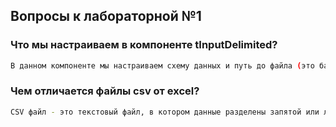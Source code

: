 ## Вопросы к лабораторной №1

### Что мы настраиваем в компоненте tInputDelimited?

```bash
В данном компоненте мы настраиваем схему данных и путь до файла (это базовые настройки, которые мы использовали в нашей лабе).
```

### Чем отличается файлы csv от excel?

```bash
CSV файл - это текстовый файл, в котором данные разделены запятой или любым другим разделителем. А excel файлы формата xls и др. это архив который может хранить не только текст, а еще и инфорацию о форматировании, типов данных и картинок и т.д.
```
